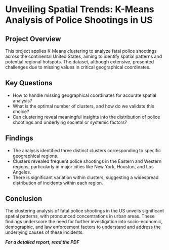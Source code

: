 # Unveiling Spatial Trends: K-Means Analysis of Police Shootings in US

## Project Overview
This project applies K-Means clustering to analyze fatal police shootings across the continental United States, aiming to identify spatial patterns and potential regional hotspots. The dataset, although extensive, presented challenges due to missing values in critical geographical coordinates.

## Key Questions
 - How to handle missing geographical coordinates for accurate spatial analysis?
 - What is the optimal number of clusters, and how do we validate this choice?
 - Can clustering reveal meaningful insights into the distribution of police shootings and underlying societal or systemic factors?

## Findings
- The analysis identified three distinct clusters corresponding to specific geographical regions.
- Clusters revealed frequent police shootings in the Eastern and Western regions, particularly in major cities like New York, Houston, and Los Angeles.
- There is significant variation within clusters, suggesting a widespread distribution of incidents within each region.

## Conclusion
The clustering analysis of fatal police shootings in the US unveils significant spatial patterns, with pronounced concentrations in urban areas. These findings underscore the need for further investigation into socio-economic, demographic, and law enforcement factors to understand and address the underlying causes of these incidents.

***For a detailed report, read the PDF***
